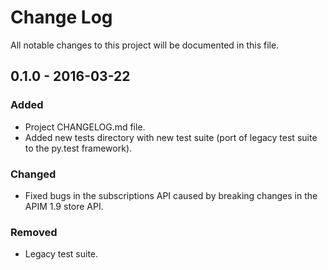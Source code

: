 # Change Log
All notable changes to this project will be documented in this file.


## 0.1.0 - 2016-03-22
### Added
- Project CHANGELOG.md file.
- Added new tests directory with new test suite (port of legacy test suite to the py.test framework).

### Changed
- Fixed bugs in the subscriptions API caused by breaking changes in the APIM 1.9 store API.

### Removed
- Legacy test suite.